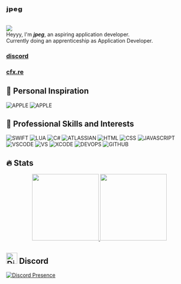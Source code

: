 # ʲᵖᵉᵍ
![](https://komarev.com/ghpvc/?username=jpeg14&color=green) <br>
Heyyy, I'm ***jpeg***, an aspiring application developer. <br>
Currently doing an apprenticeship as Application Developer.

### [discord](https://dsc.gg/edulu)
### [cfx.re](https://forum.cfx.re/u/jpeg1/)

## 🚀 Personal Inspiration
![APPLE](https://img.shields.io/badge/-Apple_Inc._-black)
![APPLE](https://img.shields.io/badge/-humane_-black)

## 🚀 Professional Skills and Interests
![SWIFT](https://img.shields.io/badge/-SWIFT-red)
![LUA](https://img.shields.io/badge/-LUA-blueviolet)
![C#](https://img.shields.io/badge/-CSharp-green)
![ATLASSIAN](https://img.shields.io/badge/-ATLASSIAN-blue)
![HTML](https://img.shields.io/badge/-HTML-red)
![CSS](https://img.shields.io/badge/-CSS-blue)
![JAVASCRIPT](https://img.shields.io/badge/-JAVASCRIPT-orange)
![VSCODE](https://img.shields.io/badge/-VISUAL_STUDIO_CODE-blue)
![VS](https://img.shields.io/badge/-VISUAL_STUDIO-blueviolet)
![XCODE](https://img.shields.io/badge/-XCODE-grey)
![DEVOPS](https://img.shields.io/badge/-AZURE_DEVOPS-blue)
![GITHUB](https://img.shields.io/badge/-MICROSOFT_GITHUB-blueviolet)

## 🔥 Stats
<p align="center">
<a href="https://github.com/jpeg14">
  <img height="180em" src="https://github-readme-stats-eight-theta.vercel.app/api?username=jpeg14&show_icons=true&theme=tokyonight&include_all_commits=true&count_private=true" />
  <img height="180em" src="https://github-readme-stats-eight-theta.vercel.app/api/top-langs/?username=jpeg14&layout=compact&exclude_lang=java+r&theme=tokyonight" />
</a>
</p>

## <img src="https://assets-global.website-files.com/6257adef93867e50d84d30e2/636e0a6a49cf127bf92de1e2_icon_clyde_blurple_RGB.png" alt="Discord Icon" width="30"/>  Discord
[![Discord Presence](https://lanyard.cnrad.dev/api/729433614881652848)](https://discord.com/users/729433614881652848)
